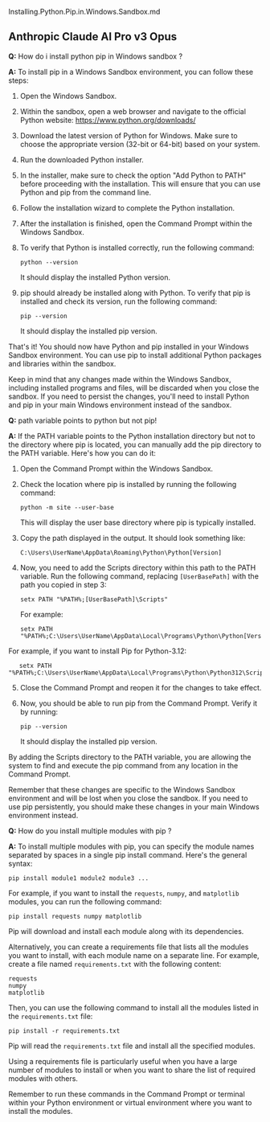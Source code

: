 Installing.Python.Pip.in.Windows.Sandbox.md

## Anthropic Claude AI Pro v3 Opus

**Q:** How do i install python pip in Windows sandbox ?​​​​​​​​​​​​​​​​

**A:** To install pip in a Windows Sandbox environment, you can follow these steps:

1. Open the Windows Sandbox.

2. Within the sandbox, open a web browser and navigate to the official Python website: https://www.python.org/downloads/

3. Download the latest version of Python for Windows. Make sure to choose the appropriate version (32-bit or 64-bit) based on your system.

4. Run the downloaded Python installer.

5. In the installer, make sure to check the option "Add Python to PATH" before proceeding with the installation. This will ensure that you can use Python and pip from the command line.

6. Follow the installation wizard to complete the Python installation.

7. After the installation is finished, open the Command Prompt within the Windows Sandbox.

8. To verify that Python is installed correctly, run the following command:
   ```
   python --version
   ```
   It should display the installed Python version.

9. pip should already be installed along with Python. To verify that pip is installed and check its version, run the following command:
   ```
   pip --version
   ```
   It should display the installed pip version.

That's it! You should now have Python and pip installed in your Windows Sandbox environment. You can use pip to install additional Python packages and libraries within the sandbox.

Keep in mind that any changes made within the Windows Sandbox, including installed programs and files, will be discarded when you close the sandbox. If you need to persist the changes, you'll need to install Python and pip in your main Windows environment instead of the sandbox.​​​​​​​​​​​​​​​​

**Q:** path variable points to python but not pip!​​​​​​​​​​​​​​​​

**A:** If the PATH variable points to the Python installation directory but not to the directory where pip is located, you can manually add the pip directory to the PATH variable. Here's how you can do it:

1. Open the Command Prompt within the Windows Sandbox.

2. Check the location where pip is installed by running the following command:
   ```
   python -m site --user-base
   ```
   This will display the user base directory where pip is typically installed.

3. Copy the path displayed in the output. It should look something like:
   ```
   C:\Users\UserName\AppData\Roaming\Python\Python[Version]
   ```

4. Now, you need to add the Scripts directory within this path to the PATH variable. Run the following command, replacing `[UserBasePath]` with the path you copied in step 3:
   ```
   setx PATH "%PATH%;[UserBasePath]\Scripts"
   ```
   For example:
   ```
   setx PATH "%PATH%;C:\Users\UserName\AppData\Local\Programs\Python\Python[Version]\Scripts"
   ```

For example, if you want to install Pip for Python-3.12:
```
   setx PATH "%PATH%;C:\Users\UserName\AppData\Local\Programs\Python\Python312\Scripts"
   ```

5. Close the Command Prompt and reopen it for the changes to take effect.

6. Now, you should be able to run pip from the Command Prompt. Verify it by running:
   ```
   pip --version
   ```
   It should display the installed pip version.

By adding the Scripts directory to the PATH variable, you are allowing the system to find and execute the pip command from any location in the Command Prompt.

Remember that these changes are specific to the Windows Sandbox environment and will be lost when you close the sandbox. If you need to use pip persistently, you should make these changes in your main Windows environment instead.​​​​​​​​​​​​​​​​

**Q:** How do you install multiple modules with pip ?​​​​​​​​​​​​​​​​

**A:** To install multiple modules with pip, you can specify the module names separated by spaces in a single pip install command. Here's the general syntax:

```
pip install module1 module2 module3 ...
```

For example, if you want to install the `requests`, `numpy`, and `matplotlib` modules, you can run the following command:

```
pip install requests numpy matplotlib
```

Pip will download and install each module along with its dependencies.

Alternatively, you can create a requirements file that lists all the modules you want to install, with each module name on a separate line. For example, create a file named `requirements.txt` with the following content:

```
requests
numpy
matplotlib
```

Then, you can use the following command to install all the modules listed in the `requirements.txt` file:

```
pip install -r requirements.txt
```

Pip will read the `requirements.txt` file and install all the specified modules.

Using a requirements file is particularly useful when you have a large number of modules to install or when you want to share the list of required modules with others.

Remember to run these commands in the Command Prompt or terminal within your Python environment or virtual environment where you want to install the modules.​​​​​​​​​​​​​​​​

